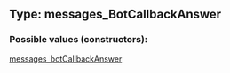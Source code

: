 ## Type: messages\_BotCallbackAnswer  

### Possible values (constructors):

[messages\_botCallbackAnswer](../constructors/messages\_botCallbackAnswer.md)  


